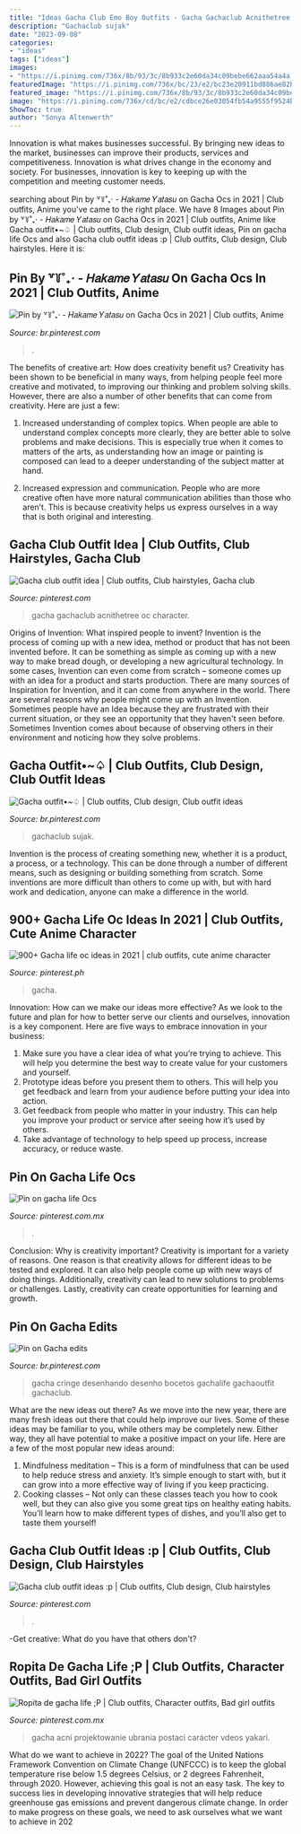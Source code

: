```yaml
---
title: "Ideas Gacha Club Emo Boy Outfits - Gacha Gachaclub Acnithetree Oc Character"
description: "Gachaclub sujak"
date: "2023-09-08"
categories:
- "ideas"
tags: ["ideas"]
images:
- "https://i.pinimg.com/736x/8b/93/3c/8b933c2e60da34c09bebe662aaa54a4a.jpg"
featuredImage: "https://i.pinimg.com/736x/bc/23/e2/bc23e20911bd886ae82b12534b9294e9.jpg"
featured_image: "https://i.pinimg.com/736x/8b/93/3c/8b933c2e60da34c09bebe662aaa54a4a.jpg"
image: "https://i.pinimg.com/736x/cd/bc/e2/cdbce26e03054fb54a9555f9524bba7c.jpg"
ShowToc: true
author: "Sonya Altenwerth"
---
```



Innovation is what makes businesses successful. By bringing new ideas to the market, businesses can improve their products, services and competitiveness. Innovation is what drives change in the economy and society. For businesses, innovation is key to keeping up with the competition and meeting customer needs.

	

		
searching about Pin by ꒷꒦˚₊· - 𝐻𝑎𝑘𝑎𝑚𝑒 𝑌𝑎𝑡𝑎𝑠𝑢 on Gacha Ocs in 2021 | Club outfits, Anime you've came to the right place. We have 8 Images about Pin by ꒷꒦˚₊· - 𝐻𝑎𝑘𝑎𝑚𝑒 𝑌𝑎𝑡𝑎𝑠𝑢 on Gacha Ocs in 2021 | Club outfits, Anime like Gacha outfit•~♤ | Club outfits, Club design, Club outfit ideas, Pin on gacha life Ocs and also Gacha club outfit ideas :p | Club outfits, Club design, Club hairstyles. Here it is:
		
    
## Pin By ꒷꒦˚₊· - 𝐻𝑎𝑘𝑎𝑚𝑒 𝑌𝑎𝑡𝑎𝑠𝑢 On Gacha Ocs In 2021 | Club Outfits, Anime

<img loading=lazy src="https://i.pinimg.com/736x/8b/93/3c/8b933c2e60da34c09bebe662aaa54a4a.jpg" onerror="this.onerror=null;this.src='https://tse1.mm.bing.net/th?id=OIP.XjJZF3NLP5VBFlOno2h1mgHaKH&amp;pid=15.1';" alt="Pin by ꒷꒦˚₊· - 𝐻𝑎𝑘𝑎𝑚𝑒 𝑌𝑎𝑡𝑎𝑠𝑢 on Gacha Ocs in 2021 | Club outfits, Anime">

_Source: br.pinterest.com_

>. 

	

The benefits of creative art: How does creativity benefit us?
Creativity has been shown to be beneficial in many ways, from helping people feel more creative and motivated, to improving our thinking and problem solving skills. However, there are also a number of other benefits that can come from creativity. Here are just a few: 
1. Increased understanding of complex topics. When people are able to understand complex concepts more clearly, they are better able to solve problems and make decisions. This is especially true when it comes to matters of the arts, as understanding how an image or painting is composed can lead to a deeper understanding of the subject matter at hand. 

2. Increased expression and communication. People who are more creative often have more natural communication abilities than those who aren’t. This is because creativity helps us express ourselves in a way that is both original and interesting.

    
## Gacha Club Outfit Idea | Club Outfits, Club Hairstyles, Gacha Club

<img loading=lazy src="https://i.pinimg.com/736x/f0/18/78/f01878ad0a1cb970067404db0f557694.jpg" onerror="this.onerror=null;this.src='https://tse4.mm.bing.net/th?id=OIP.OUFioUBhrB6HAycSrzzxuwHaHV&amp;pid=15.1';" alt="Gacha club outfit idea | Club outfits, Club hairstyles, Gacha club">

_Source: pinterest.com_

>gacha gachaclub acnithetree oc character. 

	

Origins of Invention: What inspired people to invent?
Invention is the process of coming up with a new idea, method or product that has not been invented before. It can be something as simple as coming up with a new way to make bread dough, or developing a new agricultural technology. In some cases, Invention can even come from scratch – someone comes up with an idea for a product and starts production. There are many sources of Inspiration for Invention, and it can come from anywhere in the world.
There are several reasons why people might come up with an Invention. Sometimes people have an Idea because they are frustrated with their current situation, or they see an opportunity that they haven't seen before. Sometimes Invention comes about because of observing others in their environment and noticing how they solve problems.

    
## Gacha Outfit•~♤ | Club Outfits, Club Design, Club Outfit Ideas

<img loading=lazy src="https://i.pinimg.com/736x/d6/4e/de/d64ede2b2ac37afcfac69fe13136f69c.jpg" onerror="this.onerror=null;this.src='https://tse4.mm.bing.net/th?id=OIP.s0x-2DQ-rfVZGZWrbP-ktwHaHW&amp;pid=15.1';" alt="Gacha outfit•~♤ | Club outfits, Club design, Club outfit ideas">

_Source: br.pinterest.com_

>gachaclub sujak. 

	

Invention is the process of creating something new, whether it is a product, a process, or a technology. This can be done through a number of different means, such as designing or building something from scratch. Some inventions are more difficult than others to come up with, but with hard work and dedication, anyone can make a difference in the world.

    
## 900+ Gacha Life Oc Ideas In 2021 | Club Outfits, Cute Anime Character

<img loading=lazy src="https://i.pinimg.com/474x/50/b9/d8/50b9d8b87296a8f08af9e6fb097ddb95.jpg" onerror="this.onerror=null;this.src='https://tse1.mm.bing.net/th?id=OIP.q-ryr0gfb7DHI5DR5X9U-wAAAA&amp;pid=15.1';" alt="900+ Gacha life oc ideas in 2021 | club outfits, cute anime character">

_Source: pinterest.ph_

>gacha. 

	

Innovation: How can we make our ideas more effective?
As we look to the future and plan for how to better serve our clients and ourselves, innovation is a key component. Here are five ways to embrace innovation in your business: 
1. Make sure you have a clear idea of what you’re trying to achieve. This will help you determine the best way to create value for your customers and yourself. 
2. Prototype ideas before you present them to others. This will help you get feedback and learn from your audience before putting your idea into action. 
3. Get feedback from people who matter in your industry. This can help you improve your product or service after seeing how it’s used by others. 
4. Take advantage of technology to help speed up process, increase accuracy, or reduce waste.

    
## Pin On Gacha Life Ocs

<img loading=lazy src="https://i.pinimg.com/736x/bc/23/e2/bc23e20911bd886ae82b12534b9294e9.jpg" onerror="this.onerror=null;this.src='https://tse4.mm.bing.net/th?id=OIP.OKBwj5wF6PjYd-umF9eRmQHaKd&amp;pid=15.1';" alt="Pin on gacha life Ocs">

_Source: pinterest.com.mx_

>. 

	

Conclusion: Why is creativity important?
Creativity is important for a variety of reasons. One reason is that creativity allows for different ideas to be tested and explored. It can also help people come up with new ways of doing things. Additionally, creativity can lead to new solutions to problems or challenges. Lastly, creativity can create opportunities for learning and growth.

    
## Pin On Gacha Edits

<img loading=lazy src="https://i.pinimg.com/736x/77/1f/c3/771fc34187b18e0be9c22eacf0c79c14.jpg" onerror="this.onerror=null;this.src='https://tse4.mm.bing.net/th?id=OIP._sMuaoo2iIK2fD2HUFhfKgHaMC&amp;pid=15.1';" alt="Pin on Gacha edits">

_Source: br.pinterest.com_

>gacha cringe desenhando desenho bocetos gachalife gachaoutfit gachaclub. 

	

What are the new ideas out there?
As we move into the new year, there are many fresh ideas out there that could help improve our lives. Some of these ideas may be familiar to you, while others may be completely new. Either way, they all have potential to make a positive impact on your life. Here are a few of the most popular new ideas around: 
1. Mindfulness meditation – This is a form of mindfulness that can be used to help reduce stress and anxiety. It’s simple enough to start with, but it can grow into a more effective way of living if you keep practicing. 
2. Cooking classes – Not only can these classes teach you how to cook well, but they can also give you some great tips on healthy eating habits. You’ll learn how to make different types of dishes, and you’ll also get to taste them yourself!

    
## Gacha Club Outfit Ideas :p | Club Outfits, Club Design, Club Hairstyles

<img loading=lazy src="https://i.pinimg.com/736x/cc/03/13/cc0313af50e9f6f0a2d3c77712c0a7b7.jpg" onerror="this.onerror=null;this.src='https://tse4.mm.bing.net/th?id=OIP.Bxh7sszexAF71u9DKpTbfAHaHU&amp;pid=15.1';" alt="Gacha club outfit ideas :p | Club outfits, Club design, Club hairstyles">

_Source: pinterest.com_

>. 

	

-Get creative: What do you have that others don't?

    
## Ropita De Gacha Life ;P | Club Outfits, Character Outfits, Bad Girl Outfits

<img loading=lazy src="https://i.pinimg.com/736x/cd/bc/e2/cdbce26e03054fb54a9555f9524bba7c.jpg" onerror="this.onerror=null;this.src='https://tse1.mm.bing.net/th?id=OIP.isuG-Ly18IPHx6gtSJdxcAHaHa&amp;pid=15.1';" alt="Ropita de gacha life ;P | Club outfits, Character outfits, Bad girl outfits">

_Source: pinterest.com.mx_

>gacha acni projektowanie ubrania postaci carácter vdeos yakari. 

	

What do we want to achieve in 2022?
The goal of the United Nations Framework Convention on Climate Change (UNFCCC) is to keep the global temperature rise below 1.5 degrees Celsius, or 2 degrees Fahrenheit, through 2020. However, achieving this goal is not an easy task. The key to success lies in developing innovative strategies that will help reduce greenhouse gas emissions and prevent dangerous climate change. In order to make progress on these goals, we need to ask ourselves what we want to achieve in 202
